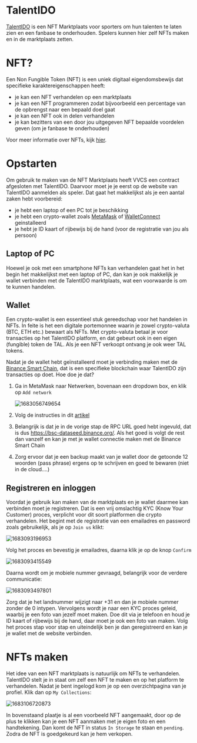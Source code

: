 # TalentIDO

[TalentIDO](https://talentido.com/about-us) is een NFT Marktplaats voor sporters om hun talenten te laten zien en een fanbase te onderhouden. Spelers kunnen hier zelf NFTs maken en in de marktplaats zetten.

# NFT?

Een Non Fungible Token (NFT) is een uniek digitaal eigendomsbewijs dat specifieke karaktereigenschappen heeft:

* je kan een NFT verhandelen op een marktplaats
* je kan een NFT programmeren zodat bijvoorbeeld een percentage van de opbrengst naar een bepaald doel gaat
* je kan een NFT ook in delen verhandelen
* je kan bezitters van een door jou uitgegeven NFT bepaalde voordelen geven (om je fanbase te onderhouden)

Voor meer informatie over NFTs, kijk [hier](https://www.crypto-insiders.nl/academy/wat-zijn-non-fungible-tokens-nft/).

# Opstarten

Om gebruik te maken van de NFT Marktplaats heeft VVCS een contract afgesloten met TalentIDO. Daarvoor moet je je eerst op de website van TalentIDO aanmelden als speler. Dat gaat het makkelijkst als je een aantal zaken hebt voorbereid:

* je hebt een laptop of een PC tot je beschikking
* je hebt een crypto-wallet zoals [MetaMask](https://metamask.io/) of [WalletConnect](https://walletconnect.com/) geinstalleerd
* je hebt je ID kaart of rijbewijs bij de hand (voor de registratie van jou als persoon)

## Laptop of PC

Hoewel je ook met een smartphone NFTs kan verhandelen gaat het in het begin het makkelijkst met een laptop of PC, dan kan je ook makkelijk je wallet verbinden met de TalentIDO marktplaats, wat een voorwaarde is om te kunnen handelen.

## Wallet

Een crypto-wallet is een essentieel stuk gereedschap voor het handelen in NFTs. In feite is het een digitale portemonnee waarin je zowel crypto-valuta (BTC, ETH etc.) bewaart als NFTs. Met crypto-valuta betaal je voor transacties op het TalentIDO platform, en dat gebeurt ook in een eigen (fungible) token de TAL. Als je een NFT verkoopt ontvang je ook weer TAL tokens.

Nadat je de wallet hebt geïnstalleerd moet je verbinding maken met de [Binance Smart Chain](https://www.bnbchain.org/en/smartChain), dat is een specifieke blockchain waar TalentIDO zijn transacties op doet. Hoe doe je dat?

1. Ga in MetaMask naar Netwerken, bovenaan een dropdown box, en klik op `Add network `

   ![1683056749654](image/README/1683056749654.png)
2. Volg de instructies in dit [artikel](https://academy.binance.com/en/articles/connecting-metamask-to-binance-smart-chain)
3. Belangrijk is dat je in de vorige stap de RPC URL goed hebt ingevuld, dat is dus https://bsc-dataseed.binance.org/. Als het goed is volgt de rest dan vanzelf en kan je met je wallet connectie maken met de Binance Smart Chain
4. Zorg ervoor dat je een backup maakt van je wallet door de getoonde 12 woorden (pass phrase) ergens op te schrijven en goed te bewaren (niet in de cloud....)

## Registreren en inloggen

Voordat je gebruik kan maken van de marktplaats en je wallet daarmee kan verbinden moet je registreren. Dat is een vrij omslachtig KYC (Know Your Customer) proces, verplicht voor dit soort platformen die crypto verhandelen. Het begint met de registratie van een emailadres en password zoals gebruikelijk, als je op `Join us` klikt:

![1683093196953](image/README/1683093196953.png)

Volg het proces en bevestig je emailadres, daarna klik je op de knop `Confirm`

![1683093415549](image/README/1683093415549.png)

Daarna wordt om je mobiele nummer gevraagd, belangrijk voor de verdere communicatie:

![1683093497801](image/README/1683093497801.png)

Zorg dat je het landnummer wijzigt naar +31 en dan je mobiele nummer zonder de 0 intypen. Vervolgens wordt je naar een KYC proces geleid, waarbij je een foto van jezelf moet maken. Doe dit via je telefoon en houd je ID kaart of rijbewijs bij de hand, daar moet je ook een foto van maken. Volg het proces stap voor stap en uiteindelijk ben je dan geregistreerd en kan je je wallet met de website verbinden.

# NFTs maken

Het idee van een NFT marktplaats is natuurlijk om NFTs te verhandelen. TalentIDO stelt je in staat om zelf een NFT te maken en op het platform te verhandelen. Nadat je bent ingelogd kom je op een overzichtpagina van je profiel. Klik dan op `My Collections`:

![1683106720873](image/README/1683106720873.png)

In bovenstaand plaatje is al een voorbeeld NFT aangemaakt, door op de plus te klikken kan je een NFT aanmaken met je eigen foto en een handtekening. Dan komt de NFT in status `In Storage` te staan en `pending`. Zodra de NFT is goedgekeurd kan je hem verkopen.
